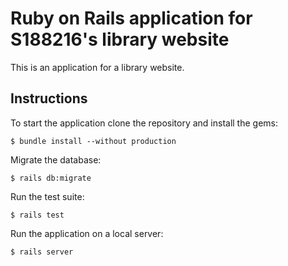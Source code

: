 # Ruby on Rails application for S188216's library website

This is an application for a library website.

## Instructions

To start the application clone the repository and install the gems:

```
$ bundle install --without production
```

Migrate the database:
```
$ rails db:migrate
```

Run the test suite:
```
$ rails test
```

Run the application on a local server:
```
$ rails server
```
